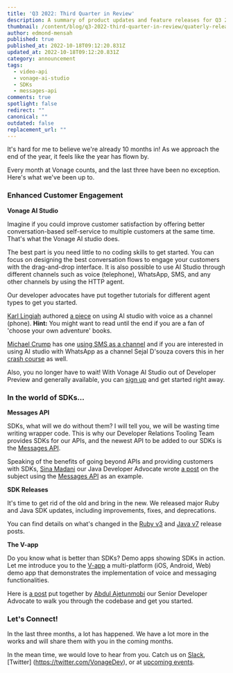 ```yaml
---
title: 'Q3 2022: Third Quarter in Review'
description: A summary of product updates and feature releases for Q3 2022.
thumbnail: /content/blog/q3-2022-third-quarter-in-review/quaterly-releases.png
author: edmond-mensah
published: true
published_at: 2022-10-18T09:12:20.831Z
updated_at: 2022-10-18T09:12:20.831Z
category: announcement
tags:
  - video-api
  - vonage-ai-studio
  - SDKs
  - messages-api
comments: true
spotlight: false
redirect: ""
canonical: ""
outdated: false
replacement_url: ""
---
```


It's hard for me to believe we're already 10 months in! As we approach the end of the year, it feels like the year has flown by.

Every month at Vonage counts, and the last three have been no exception. Here's what we've been up to.

### Enhanced Customer Engagement

**Vonage AI Studio**

Imagine if you could improve customer satisfaction by offering better conversation-based self-service to multiple customers at the same time. That's what the Vonage AI studio does.

The best part is you need little to no coding skills to get started. You can focus on designing the best conversation flows to engage your customers with the drag-and-drop interface. It is also possible to use AI Studio through different channels such as voice (telephone), WhatsApp, SMS, and any other channels by using the HTTP agent.

Our developer advocates have put together tutorials for different agent types to get you started.

[Karl Lingiah](https://developer.vonage.com/blog/authors/karl-lingiah) authored [a piece](https://developer.vonage.com/blog/22/08/02/choose-your-own-adventure-with-vonage-ai-studio) on using AI studio with voice as a channel (phone). **Hint:** You might want to read until the end if you are a fan of 'choose your own adventure' books.

[Michael Crump](https://developer.vonage.com/blog/authors/michael-crump) has one [using SMS as a channel](https://developer.vonage.com/blog/22/09/13/if-you-can-point-and-click-then-you-can-make-a-conversational-ai) and if you are interested in using AI studio with WhatsApp as a channel  Sejal D'souza covers this in her [crash course](https://developer.vonage.com/blog/22/09/01/crash-course-create-virtual-agents-for-whatsapp-with-vonage-ai-studio) as well.

Also, you no longer have to wait! With Vonage AI Studio out of Developer Preview and generally available, you can [sign up](https://studio.ai.vonage.com/) and get started right away.

### In the world of SDKs…

**Messages API**

SDKs, what will we do without them? I will tell you, we will be wasting time writing wrapper code. This is why our Developer Relations Tooling Team provides SDKs for our APIs, and the newest API to be added to our SDKs is the [Messages API](https://developer.vonage.com/blog/22/07/05/the-vonage-messages-api-is-now-in-our-server-sdks).

Speaking of the benefits of going beyond APIs and providing customers with SDKs, [Sina Madani](https://developer.vonage.com/blog/authors/sina-madani) our Java Developer Advocate wrote [a post](https://developer.vonage.com/blog/22/08/04/how-an-sdk-can-add-value-to-rest-apis) on the subject using the [Messages API](https://developer.vonage.com/messages/overview) as an example.

**SDK Releases**

It's time to get rid of the old and bring in the new. We released major Ruby and Java SDK updates, including improvements, fixes, and deprecations.


You can find details on what's changed in the [Ruby v3](https://developer.vonage.com/blog/22/08/08/announcing-python-sdk-version-v3) and [Java v7](https://developer.vonage.com/blog/22/08/22/announcing-the-vonage-java-sdk-v7-0-0) release posts.

**The V-app**

Do you know what is better than SDKs? Demo apps showing SDKs in action. Let me introduce you to the [V-app](https://github.com/nexmo-community/clientsdk-the-v-app) a multi-platform (iOS, Android, Web) demo app that demonstrates the implementation of voice and messaging functionalities.

Here is [a post](https://developer.vonage.com/blog/22/08/25/introducing-the-vonage-client-sdk-v-app-demo-projects
) put together by [Abdul Ajetunmobi](https://developer.vonage.com/blog/authors/abdul-ajetunmobi) our Senior Developer Advocate to walk you through the codebase and get you started.

### Let's Connect!
In the last three months, a lot has happened. We have a lot more in the works and will share them with you in the coming months.

In the mean time, we would love to hear from you.
Catch us on [Slack](https://developer.vonage.com/community/slack), [Twitter] (https://twitter.com/VonageDev), or at [upcoming events](https://developer.vonage.com/community).